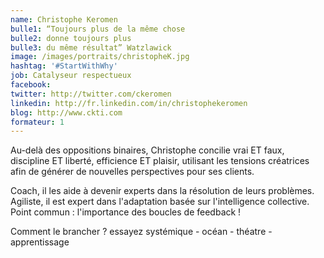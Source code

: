 ```yaml
---
name: Christophe Keromen
bulle1: “Toujours plus de la même chose 
bulle2: donne toujours plus 
bulle3: du même résultat” Watzlawick
image: /images/portraits/christopheK.jpg
hashtag: '#StartWithWhy'
job: Catalyseur respectueux
facebook: 
twitter: http://twitter.com/ckeromen
linkedin: http://fr.linkedin.com/in/christophekeromen
blog: http://www.ckti.com
formateur: 1
---
```

Au-delà des oppositions binaires, Christophe concilie vrai ET faux, discipline ET liberté, efficience ET plaisir, utilisant les tensions créatrices afin de générer de nouvelles perspectives pour ses clients.

Coach, il les aide à devenir experts dans la résolution de leurs problèmes.
Agiliste, il est expert dans l'adaptation basée sur l'intelligence collective.
Point commun : l'importance des boucles de feedback !

Comment le brancher ? essayez systémique - océan - théatre - apprentissage 